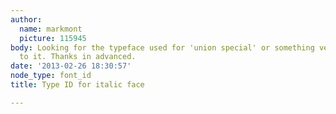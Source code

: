 ```yaml
---
author:
  name: markmont
  picture: 115945
body: Looking for the typeface used for 'union special' or something very very close
  to it. Thanks in advanced.
date: '2013-02-26 18:30:57'
node_type: font_id
title: Type ID for italic face

---
```

